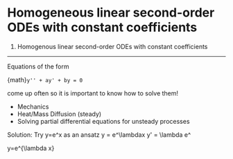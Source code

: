 # Homogeneous linear second-order ODEs with constant coefficients
1. Homogenous linear second-order ODEs with constant coefficients
***
Equations of the form

{math}`y'' + ay' + by = 0`

come up often so it is important to know how to solve them!
  * Mechanics
  * Heat/Mass Diffusion (steady)
  * Solving partial differential equations for unsteady processes

Solution: Try y=e^x as an ansatz
    y = e^\lambdax
    y' = \lambda e^



y=e^{\lambda x}


